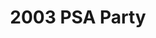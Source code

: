 ---
title: 2003 PSA Party
eleventyNavigation:
  key: 2003 PSA Party
  order:
  parent: PSA Party
layout: gallery.njk
permalink: "oldtimer/psa_party/2003/index.html"
meta_desc: "Photos from the 2003 PSA Party, held in San Diego, CA"
url: "https://www.psa-history.org/oldtimer/psa_party/2003/index.html"
collectionName: "2003-psa-party"
tags: "psa-party"
---